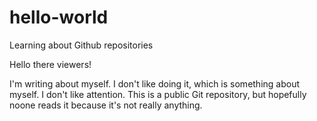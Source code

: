 # hello-world
Learning about Github repositories

Hello there viewers!

I'm writing about myself.  I don't like doing it, which is something about myself.  I don't like attention.  This is a public Git repository, but hopefully noone reads it because it's not really anything.

